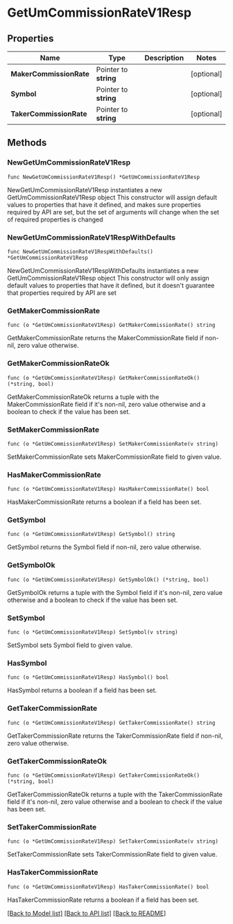 # GetUmCommissionRateV1Resp

## Properties

Name | Type | Description | Notes
------------ | ------------- | ------------- | -------------
**MakerCommissionRate** | Pointer to **string** |  | [optional] 
**Symbol** | Pointer to **string** |  | [optional] 
**TakerCommissionRate** | Pointer to **string** |  | [optional] 

## Methods

### NewGetUmCommissionRateV1Resp

`func NewGetUmCommissionRateV1Resp() *GetUmCommissionRateV1Resp`

NewGetUmCommissionRateV1Resp instantiates a new GetUmCommissionRateV1Resp object
This constructor will assign default values to properties that have it defined,
and makes sure properties required by API are set, but the set of arguments
will change when the set of required properties is changed

### NewGetUmCommissionRateV1RespWithDefaults

`func NewGetUmCommissionRateV1RespWithDefaults() *GetUmCommissionRateV1Resp`

NewGetUmCommissionRateV1RespWithDefaults instantiates a new GetUmCommissionRateV1Resp object
This constructor will only assign default values to properties that have it defined,
but it doesn't guarantee that properties required by API are set

### GetMakerCommissionRate

`func (o *GetUmCommissionRateV1Resp) GetMakerCommissionRate() string`

GetMakerCommissionRate returns the MakerCommissionRate field if non-nil, zero value otherwise.

### GetMakerCommissionRateOk

`func (o *GetUmCommissionRateV1Resp) GetMakerCommissionRateOk() (*string, bool)`

GetMakerCommissionRateOk returns a tuple with the MakerCommissionRate field if it's non-nil, zero value otherwise
and a boolean to check if the value has been set.

### SetMakerCommissionRate

`func (o *GetUmCommissionRateV1Resp) SetMakerCommissionRate(v string)`

SetMakerCommissionRate sets MakerCommissionRate field to given value.

### HasMakerCommissionRate

`func (o *GetUmCommissionRateV1Resp) HasMakerCommissionRate() bool`

HasMakerCommissionRate returns a boolean if a field has been set.

### GetSymbol

`func (o *GetUmCommissionRateV1Resp) GetSymbol() string`

GetSymbol returns the Symbol field if non-nil, zero value otherwise.

### GetSymbolOk

`func (o *GetUmCommissionRateV1Resp) GetSymbolOk() (*string, bool)`

GetSymbolOk returns a tuple with the Symbol field if it's non-nil, zero value otherwise
and a boolean to check if the value has been set.

### SetSymbol

`func (o *GetUmCommissionRateV1Resp) SetSymbol(v string)`

SetSymbol sets Symbol field to given value.

### HasSymbol

`func (o *GetUmCommissionRateV1Resp) HasSymbol() bool`

HasSymbol returns a boolean if a field has been set.

### GetTakerCommissionRate

`func (o *GetUmCommissionRateV1Resp) GetTakerCommissionRate() string`

GetTakerCommissionRate returns the TakerCommissionRate field if non-nil, zero value otherwise.

### GetTakerCommissionRateOk

`func (o *GetUmCommissionRateV1Resp) GetTakerCommissionRateOk() (*string, bool)`

GetTakerCommissionRateOk returns a tuple with the TakerCommissionRate field if it's non-nil, zero value otherwise
and a boolean to check if the value has been set.

### SetTakerCommissionRate

`func (o *GetUmCommissionRateV1Resp) SetTakerCommissionRate(v string)`

SetTakerCommissionRate sets TakerCommissionRate field to given value.

### HasTakerCommissionRate

`func (o *GetUmCommissionRateV1Resp) HasTakerCommissionRate() bool`

HasTakerCommissionRate returns a boolean if a field has been set.


[[Back to Model list]](../README.md#documentation-for-models) [[Back to API list]](../README.md#documentation-for-api-endpoints) [[Back to README]](../README.md)


